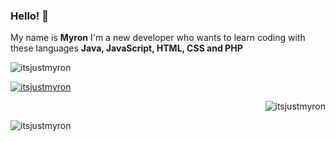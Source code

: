 ### Hello! 👋

My name is **Myron** I'm a new developer who wants to learn coding with these languages **Java, JavaScript, HTML, CSS and PHP**



<p align="left"> <img src="https://komarev.com/ghpvc/?username=itsjustmyron&label=Profile%20views&color=0e75b6&style=flat" alt="itsjustmyron" /> </p>

<p align="left"> <a href="https://github.com/ryo-ma/github-profile-trophy"><img src="https://github-profile-trophy.vercel.app/?username=itsjustmyron" alt="itsjustmyron" /></a> </p>

<p>&nbsp;<img align="right" src="https://github-readme-stats.vercel.app/api?username=itsjustmyron&show_icons=true&locale=en" alt="itsjustmyron" /></p>

<p><img align="center" src="https://github-readme-streak-stats.herokuapp.com/?user=itsjustmyron&" alt="itsjustmyron" /></p>
